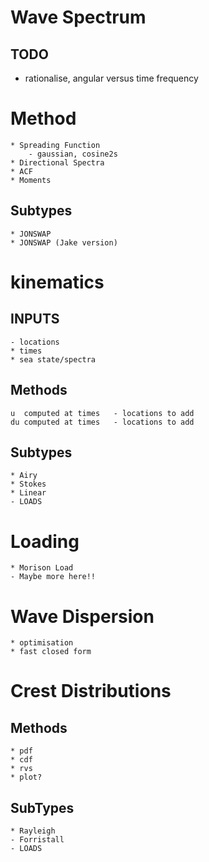 
# Wave Spectrum

## TODO
 - rationalise, angular versus time frequency

# Method
    * Spreading Function
        - gaussian, cosine2s
    * Directional Spectra
    * ACF
    * Moments

## Subtypes
    * JONSWAP
    * JONSWAP (Jake version)

# kinematics

## INPUTS
    - locations
    * times
    * sea state/spectra

## Methods
    u  computed at times   - locations to add
    du computed at times   - locations to add

## Subtypes
    * Airy
    * Stokes
    * Linear
    - LOADS

# Loading
    * Morison Load
    - Maybe more here!!

# Wave Dispersion
    * optimisation
    * fast closed form

# Crest Distributions

## Methods
    * pdf
    * cdf
    * rvs
    * plot?

## SubTypes
    * Rayleigh
    - Forristall
    - LOADS



